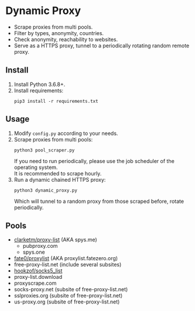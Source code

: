 # Dynamic Proxy
* Scrape proxies from multi pools.
* Filter by types, anonymity, countries.
* Check anonymity, reachability to websites.
* Serve as a HTTPS proxy, tunnel to a periodically rotating random remote proxy.

## Install
1. Install Python 3.6.8+.
2. Install requirements:
   ```
   pip3 install -r requirements.txt
   ```

## Usage
1. Modify `config.py` according to your needs.
2. Scrape proxies from multi pools:
   ```
   python3 pool_scraper.py
   ```
   If you need to run periodically, please use the job scheduler of the operating system.  
   It is recommended to scrape hourly.
3. Run a dynamic chained HTTPS proxy:
   ```
   python3 dynamic_proxy.py
   ```
   Which will tunnel to a random proxy from those scraped before, rotate periodically.

## Pools
* [clarketm/proxy-list](https://github.com/clarketm/proxy-list) (AKA spys.me)  
  * pubproxy.com
  * spys.one
* [fate0/proxylist](https://github.com/fate0/proxylist) (AKA proxylist.fatezero.org)
* free-proxy-list.net (include several subsites)
* [hookzof/socks5_list](https://github.com/hookzof/socks5_list)
* proxy-list.download
* proxyscrape.com
* socks-proxy.net (subsite of free-proxy-list.net)
* sslproxies.org (subsite of free-proxy-list.net)
* us-proxy.org (subsite of free-proxy-list.net)